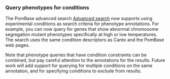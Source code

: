 ### Query phenotypes for conditions

<!-- newsfeed_thumbnail: advanced_search.png -->

The PomBase advanced search [Advanced search](/query) now supports
using experimental conditions as search criteria for phenotype
annotations. For example, you can now query for genes that show
abnormal chromosome segregation mutant phenotypes specifically at high
or low temperatures. The search uses the same condition descriptors as
Canto and the PomBase web pages.

Note that phenotype queries that have condition constraints can be
combined, but pay careful attention to the annotations for the
results. Future work will add support for querying for multiple
conditions on the same annotation, and for specifying conditions to
exclude from results.
